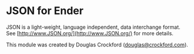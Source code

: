 JSON for Ender
==============

JSON is a light-weight, language independent, data interchange format.  
See [http://www.JSON.org/](http://www.JSON.org/) for more details.

This module was created by Douglas Crockford (douglas@crockford.com).